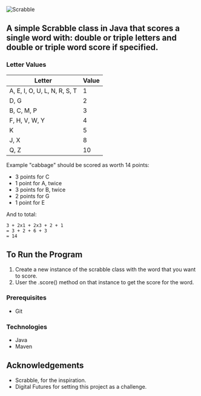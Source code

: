 ![Scrabble](./Documentation/%F0%9F%92%AFSCRABBLE%F0%9F%92%AF.png)

## A simple Scrabble class in Java that scores a single word with: double or triple letters and double or triple word score if specified.

### Letter Values

| Letter                       | Value |
| ---------------------------- | ----- |
| A, E, I, O, U, L, N, R, S, T | 1     |
| D, G                         | 2     |
| B, C, M, P                   | 3     |
| F, H, V, W, Y                | 4     |
| K                            | 5     |
| J, X                         | 8     |
| Q, Z                         | 10    |

Example
"cabbage" should be scored as worth 14 points:

- 3 points for C
- 1 point for A, twice
- 3 points for B, twice
- 2 points for G
- 1 point for E

And to total:

```
3 + 2x1 + 2x3 + 2 + 1
= 3 + 2 + 6 + 3
= 14
```

## To Run the Program

1. Create a new instance of the scrabble class with the word that you want to score.
2. User the .score() method on that instance to get the score for the word.

### Prerequisites

- Git

### Technologies

- Java
- Maven

## Acknowledgements

- Scrabble, for the inspiration.
- Digital Futures for setting this project as a challenge.
